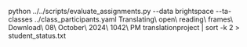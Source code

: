 
python ../../scripts/evaluate_assignments.py --data brightspace --ta-classes ../class_participants.yaml Translating\ open\ reading\ frames\ Download\ 08\ October\ 2024\ 1042\ PM translationproject | sort -k 2 > student_status.txt



